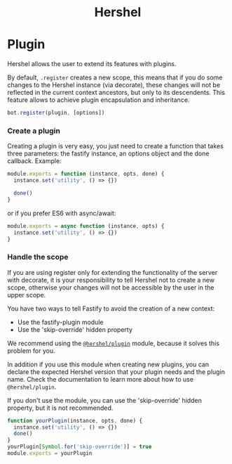 <h1 align="center">Hershel</h1>

# Plugin

Hershel allows the user to extend its features with plugins.

By default, `.register` creates a new scope, this means that if you do some changes to the Hershel instance (via decorate), these changes will not be reflected in the current context ancestors, but only to its descendents. This feature allows to achieve plugin encapsulation and inheritance.

```js
bot.register(plugin, [options])
```

### Create a plugin

Creating a plugin is very easy, you just need to create a function that takes three parameters: the fastify instance, an options object and the done callback.
Example:

```js
module.exports = function (instance, opts, done) {
  instance.set('utility', () => {})

  done()
}
```

or if you prefer ES6 with async/await:

```js
module.exports = async function (instance, opts) {
  instance.set('utility', () => {})
}
```

### Handle the scope

If you are using register only for extending the functionality of the server with decorate, it is your responsibility to tell Hershel not to create a new scope, otherwise your changes will not be accessible by the user in the upper scope.

You have two ways to tell Fastify to avoid the creation of a new context:

- Use the fastify-plugin module
- Use the 'skip-override' hidden property

We recommend using the <a href="https://github.com/hershel/plugin">`@hershel/plugin`</a> module, because it solves this problem for you.

In addition if you use this module when creating new plugins, you can declare the expected Hershel version that your plugin needs and the plugin name. Check the documentation to learn more about how to use `@hershel/plugin`.

If you don't use the module, you can use the 'skip-override' hidden property, but it is not recommended.

```js
function yourPlugin(instance, opts, done) {
  instance.set('utility', () => {})
  done()
}
yourPlugin[Symbol.for('skip-override')] = true
module.exports = yourPlugin
```
